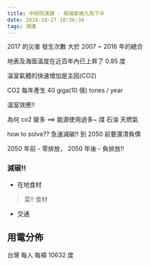 ```yaml
---
title: 中研院演講 - 極端氣候九局下半
date: 2018-10-27 10:36:34
tags: 演講
---
```


2017 的災害 發生次數 大於 2007 ~ 2016 年的總合

地表及海面溫度在近百年內已上昇了 0.85 度

溫室氣體的快速增加是主因(CO2)

CO2 每年產生 40 giga(10 億) tones / year

溫室效應!!

為何 co2 變多 ==>  能源使用過多~  煤 石油 天燃氣

how to solve??  急速減碳!!  到 2050 前要還清負債

2050 年前 - 零排放， 2050 年後 - 負排放!!

### 減碳!!

- 在地食材 
> 菜!! 
> 食材


- 交通

## 用電分佈

台灣 每人 每褘 10632 度


